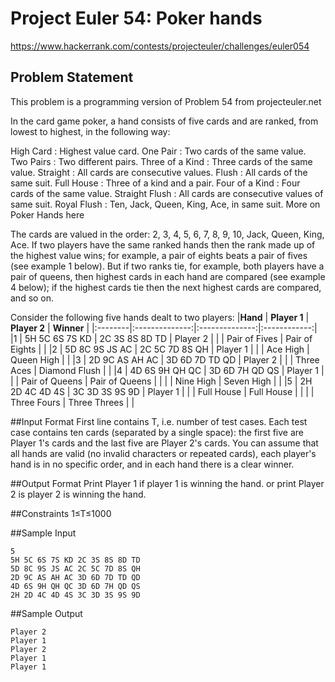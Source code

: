 # Project Euler 54: Poker hands
https://www.hackerrank.com/contests/projecteuler/challenges/euler054

## Problem Statement

This problem is a programming version of Problem 54 from projecteuler.net

In the card game poker, a hand consists of five cards and are ranked, from lowest to highest, in the following way:

High Card : Highest value card.
One Pair : Two cards of the same value.
Two Pairs : Two different pairs.
Three of a Kind : Three cards of the same value.
Straight : All cards are consecutive values.
Flush : All cards of the same suit.
Full House : Three of a kind and a pair.
Four of a Kind : Four cards of the same value.
Straight Flush : All cards are consecutive values of same suit.
Royal Flush : Ten, Jack, Queen, King, Ace, in same suit.
More on Poker Hands here

The cards are valued in the order:
2, 3, 4, 5, 6, 7, 8, 9, 10, Jack, Queen, King, Ace.
If two players have the same ranked hands then the rank made up of the highest value wins; for example, a pair of eights beats a pair of fives (see example 1 below). But if two ranks tie, for example, both players have a pair of queens, then highest cards in each hand are compared (see example 4 below); if the highest cards tie then the next highest cards are compared, and so on.

Consider the following five hands dealt to two players: 
|**Hand**     | **Player 1**       | **Player 2**       | **Winner**       |
|:--------|:--------------:|:--------------:|:------------:|
|1        | 5H 5C 6S 7S KD | 2C 3S 8S 8D TD | Player 2     |
|         | Pair of Fives  | Pair of Eights |              |
|2        | 5D 8C 9S JS AC | 2C 5C 7D 8S QH | Player 1     |
|         | Ace High       | Queen High     |              |
|3        | 2D 9C AS AH AC | 3D 6D 7D TD QD | Player 2     |
|         | Three Aces     | Diamond Flush  |              |
|4        | 4D 6S 9H QH QC | 3D 6D 7H QD QS | Player 1     |
|         | Pair of Queens | Pair of Queens |              |
|         | Nine High      | Seven High     |              |
|5        | 2H 2D 4C 4D 4S | 3C 3D 3S 9S 9D | Player 1     |
|         | Full House     | Full House     |              |
|         | Three Fours    | Three Threes   |              |

##Input Format 
First line contains T, i.e. number of test cases. Each test case contains ten cards (separated by a single space): the first five are Player 1's cards and the last five are Player 2's cards. You can assume that all hands are valid (no invalid characters or repeated cards), each player's hand is in no specific order, and in each hand there is a clear winner.

##Output Format 
Print Player 1 if player 1 is winning the hand. or print Player 2 is player 2 is winning the hand.

##Constraints 
1≤T≤1000

##Sample Input
```
5
5H 5C 6S 7S KD 2C 3S 8S 8D TD
5D 8C 9S JS AC 2C 5C 7D 8S QH
2D 9C AS AH AC 3D 6D 7D TD QD
4D 6S 9H QH QC 3D 6D 7H QD QS
2H 2D 4C 4D 4S 3C 3D 3S 9S 9D
```
##Sample Output
```
Player 2
Player 1
Player 2
Player 1
Player 1
```
